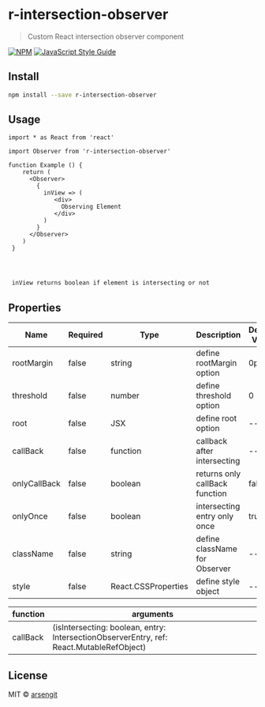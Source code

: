 # r-intersection-observer

> Custom React intersection observer component

[![NPM](https://img.shields.io/npm/v/r-intersection-observer.svg)](https://www.npmjs.com/package/r-intersection-observer) [![JavaScript Style Guide](https://img.shields.io/badge/code_style-standard-brightgreen.svg)](https://standardjs.com)

## Install

```bash
npm install --save r-intersection-observer
```

## Usage

```tsx
import * as React from 'react'

import Observer from 'r-intersection-observer'

function Example () {
    return (
      <Observer>
        {
          inView => (
             <div>
               Observing Element
             </div>
          )
        }
      </Observer>
    )
 }



```
 ```bash

  inView returns boolean if element is intersecting or not

 ```
## Properties
|Name| Required | Type | Description | Default Value |
|----| -------- | ---- | ------------------- | ---- |
|rootMargin| false | string | define rootMargin option| 0px |
|threshold| false | number | define threshold option| 0 |
|root|  false   | JSX  | define root option | -- |
|callBack| false | function | callback after intersecting| -- |
|onlyCallBack| false | boolean | returns only callBack function| false |
|onlyOnce| false | boolean | intersecting entry only once| true |
|className| false | string | define className for Observer| -- |
|style| false | React.CSSProperties | define style object | -- |

|function| arguments |
| ------ | ---------- |
| callBack| (isIntersecting: boolean, entry: IntersectionObserverEntry, ref: React.MutableRefObject<any>)|


## License

MIT © [arsengit](https://github.com/arsengit)
